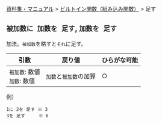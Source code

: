 [資料集・マニュアル](../../ja.md) > [ビルトイン関数（組み込み関数）](../built_ins.md) > 足す

## `被加数に 加数を 足す`, `加数を 足す`

加法。`被加数`を略すと`それ`に足す。

| 引数                           | 戻り値                 | ひらがな可能 |
| ------------------------------ | ---------------------- | ------------ |
| `被加数`: 数値<br>`加数`: 数値 | `加数`と`被加数`の加算 | ○           |

例）

```
1に 2を 足す ※ 3
3を 足す     ※ 6
```